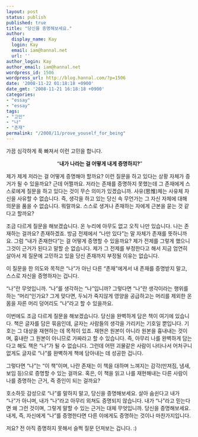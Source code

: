 ```yaml
---
layout: post
status: publish
published: true
title: "당신을 증명해보세요."
author:
  display_name: Kay
  login: Kay
  email: iam@hannal.net
  url: ''
author_login: Kay
author_email: iam@hannal.net
wordpress_id: 1506
wordpress_url: http://blog.hannal.com/?p=1506
date: '2008-11-22 01:18:18 +0900'
date_gmt: '2008-11-21 16:18:18 +0900'
categories:
- "essay"
- "essay"
tags:
- "고민"
- "나"
- "존재"
permalink: "/2008/11/prove_youself_for_being"
---
```

<p>가끔 심각하게 푹 빠져서 이런 고민을 합니다.</p>
<p style="text-align:center;">“<strong>내가 나라는 걸 어떻게 내게 증명하지?</strong>”</p>
<p>제가 제게 저라는 걸 어떻게 증명해야 할까요? 이런 질문을 하고 있다는 상황 자체가 증거가 될 수 있을까요? 근데 어쩔까요. 저라는 존재를 증명하지 못했는데 그 존재에게 스스로에게 질문을 하고 있다는 것이 무슨 의미가 있겠습니까. 사유(思惟)체는 사유체 자신을 사유할 수 없습니다. 즉, 생각을 하고 있는 당신 속 무언가는 그 자신 자체에 대해 의문을 품을 수 없습니다. 뭐랄까요. 스스로 생겨나 존재하는 자에게 근본을 묻는 것 같다고 할까요?</p>
<p>조금 다르게 질문을 해보겠습니다. 온 누리에 아무도 없고 오직 나만 있습니다. 나는 존재하는 걸까요? 존재하겠죠. 방금 전제에서 “나만 있다”는 말 자체가 존재를 뜻하니까요. 그럼 “내가 존재한다”는 걸 어떻게 증명할 수 있을까요? 제가 전제를 그렇게 했으니 그것이 근거가 된다고 말할 순 없습니다. 제가 그 전제를 부정한다고 해서 지금 엄연히 살아서 제 질문에 고민하고 있을 당신 존재까지 부정될 이유는 없습니다.</p>
<p>이 질문을 한 의도와 목적은 “나”가 아닌 다른 “존재”에게서 내 존재를 증명받지 말고, 스스로 자신을 증명하자는 겁니다.</p>
<p>“나”란 무엇입니까. “나”를 생각하는 “나”입니까? 그렇다면 “나”란 생각이라는 행위를 하는 “머리”인가요? 그게 맞다면, 두뇌가 죽지않게 영양을 공급하고는 머리를 제외한 온 몸을 자른 머리 덩어리도 “나”라고 할 수 있을까요.</p>
<p>이번에도 조금 다르게 질문을 해보겠습니다. 당신을 완벽하게 담은 책이 여기에 있습니다. 책은 글자를 담은 묶음인데, 글자는 사람들의 생각을 가리키는 기호일 뿐입니다. 기호는 그 대상을 재현하는 데 목적이 있죠. 재현은 원본이 아니라 원본을 흉내내는 것이며, 흉내란 그 원본이 아니므로 가짜라고 할 수 있습니다. 즉, 아무리 나를 완벽하게 담는다고 해도 책은 “나”가 될 수 없습니다. 그런데 어떤 괴물같은 사람이 나타나서 어처구니 없게도 글자로 “나”를 완벽하게 책에 담아내는 데 성공한 겁니다.</p>
<p>그렇다면 “나”는 “이 책”이며, 나란 존재는 이 책을 대하며 느껴지는 감각(만져짐, 냄새, 보임 등)으로 증명할 수 있는 걸까요. 혹은, 이 책을 읽고 나를 재현해내는 다른 사람이 나를 증명하는 근거, 즉 증인이 되는 걸까요?</p>
<p>호소하듯 감성으로 “나”를 말하지 말고, 당신을 증명해보세요. 살아 숨쉰다고 내가 “나”가 아니며, 내가 “나”라고 아무리 외쳐도 증명되지 않습니다. 내가 “나”라고 믿는다면 왜 그런 것이며, 그렇게 말할 수 있는 근거는 대체 무엇입니까. 당신을 증명해보세요. 내게, 즉, 자신에게 “나”를 증명한다면 다른 이에게도 증명하는 것이나 마찬가지입니다.</p>
<p>저요? 전 아직 증명하지 못해서 슬쩍 질문 던져보는 겁니다. :)</p>
